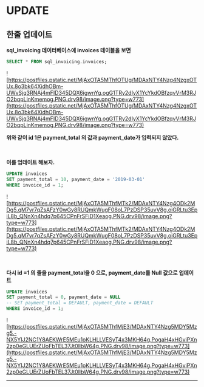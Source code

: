 # UPDATE

## 한줄 업데이트
**sql_invoicing 데이터베이스에 invoices 테이블을 보면**

```sql
SELECT * FROM sql_invoicing.invoices;
```

![https://postfiles.pstatic.net/MjAxOTA5MThfOTUg/MDAxNTY4Nzg4NzgxOTUx.8o3bk64XidhOBm-UWvSjq3RNAj4mFID345DQX6igwnYg.ogG1TRy2dIyX1YcYkdOBfzqvVrM3RJO2bqpLinKmemog.PNG.drv98/image.png?type=w773](https://postfiles.pstatic.net/MjAxOTA5MThfOTUg/MDAxNTY4Nzg4NzgxOTUx.8o3bk64XidhOBm-UWvSjq3RNAj4mFID345DQX6igwnYg.ogG1TRy2dIyX1YcYkdOBfzqvVrM3RJO2bqpLinKmemog.PNG.drv98/image.png?type=w773)

**위와 같이 id 1은 payment_total 의 값과 payment_date가 입력되지 않았다.**

<br>

**이를 업데이트 해보자.**

```sql
UPDATE invoices
SET payment_total = 10, payment_date = '2019-03-01'
WHERE invoice_id = 1;
```

![https://postfiles.pstatic.net/MjAxOTA5MThfMTk2/MDAxNTY4Nzg4ODk2MDg5.qM7vr7qZsAFzY0wGy8RUQmkWugF08oL7PzDSP35uvV8g.oiGRLtu3EpiL8b_QNnXn4hdq7p645CPnFrSFiD1Xeaog.PNG.drv98/image.png?type=w773](https://postfiles.pstatic.net/MjAxOTA5MThfMTk2/MDAxNTY4Nzg4ODk2MDg5.qM7vr7qZsAFzY0wGy8RUQmkWugF08oL7PzDSP35uvV8g.oiGRLtu3EpiL8b_QNnXn4hdq7p645CPnFrSFiD1Xeaog.PNG.drv98/image.png?type=w773)

<br>

**다시 id =1 의 줄을 payment_total을 0 으로, payment_date를 Null 값으로 업데이트**

```sql
UPDATE invoices
SET payment_total = 0, payment_date = NULL
-- SET payment_total = DEFAULT, payment_date = DEFAULT
WHERE invoice_id = 1;
```

![https://postfiles.pstatic.net/MjAxOTA5MThfMjE3/MDAxNTY4Nzg5MDY5Mzg5.-NX5YIJ2NC1Y8AEKWrE5MEu1oKLHLLVESyT4x3MKH64g.PogaH4xHGviPXn2zp0eGLUErZUoFbTEL37Jt0llbW64g.PNG.drv98/image.png?type=w773](https://postfiles.pstatic.net/MjAxOTA5MThfMjE3/MDAxNTY4Nzg5MDY5Mzg5.-NX5YIJ2NC1Y8AEKWrE5MEu1oKLHLLVESyT4x3MKH64g.PogaH4xHGviPXn2zp0eGLUErZUoFbTEL37Jt0llbW64g.PNG.drv98/image.png?type=w773)

---


## 
